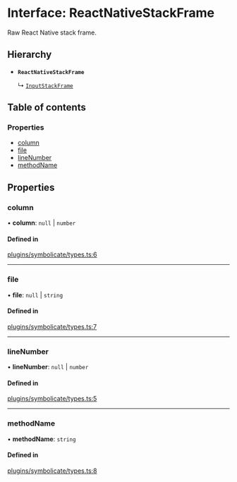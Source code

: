 # Interface: ReactNativeStackFrame

Raw React Native stack frame.

## Hierarchy

- **`ReactNativeStackFrame`**

  ↳ [`InputStackFrame`](InputStackFrame.md)

## Table of contents

### Properties

- [column](ReactNativeStackFrame.md#column)
- [file](ReactNativeStackFrame.md#file)
- [lineNumber](ReactNativeStackFrame.md#linenumber)
- [methodName](ReactNativeStackFrame.md#methodname)

## Properties

### column

• **column**: ``null`` \| `number`

#### Defined in

[plugins/symbolicate/types.ts:6](https://github.com/callstack/repack/blob/1d9a1bb/packages/dev-server/src/plugins/symbolicate/types.ts#L6)

___

### file

• **file**: ``null`` \| `string`

#### Defined in

[plugins/symbolicate/types.ts:7](https://github.com/callstack/repack/blob/1d9a1bb/packages/dev-server/src/plugins/symbolicate/types.ts#L7)

___

### lineNumber

• **lineNumber**: ``null`` \| `number`

#### Defined in

[plugins/symbolicate/types.ts:5](https://github.com/callstack/repack/blob/1d9a1bb/packages/dev-server/src/plugins/symbolicate/types.ts#L5)

___

### methodName

• **methodName**: `string`

#### Defined in

[plugins/symbolicate/types.ts:8](https://github.com/callstack/repack/blob/1d9a1bb/packages/dev-server/src/plugins/symbolicate/types.ts#L8)
